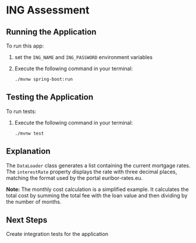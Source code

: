 # ING Assessment

## Running the Application

To run this app:

1. set the `ING_NAME` and `ING_PASSWORD` environment variables

1. Execute the following command in your terminal:
   ```
   ./mvnw spring-boot:run
   ```

## Testing the Application

To run tests:

1. Execute the following command in your terminal:
   ```
   ./mvnw test
   ```

## Explanation

The `DataLoader` class generates a list containing the current mortgage rates. The `interestRate` property displays the rate with three decimal places, matching the format used by the portal euribor-rates.eu.

**Note:** The monthly cost calculation is a simplified example. It calculates the total cost by summing the total fee with the loan value and then dividing by the number of months.

## Next Steps
Create integration tests for the application

